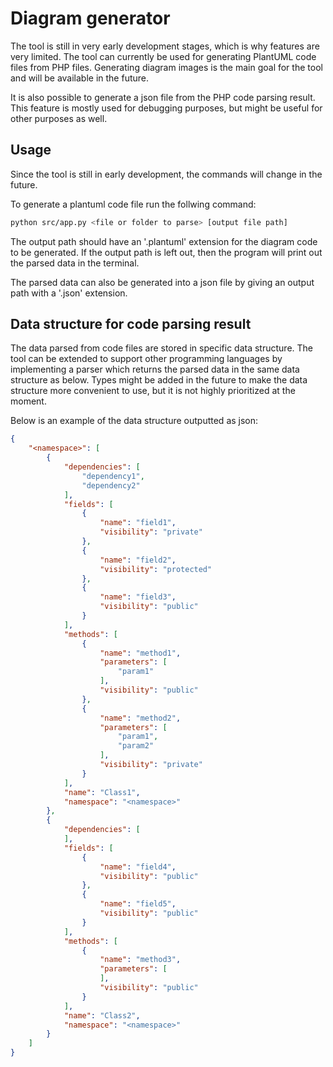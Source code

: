 # Diagram generator

The tool is still in very early development stages, which is why features are very limited.
The tool can currently be used for generating PlantUML code files from PHP files.
Generating diagram images is the main goal for the tool and will be available in the future.

It is also possible to generate a json file from the PHP code parsing result.
This feature is mostly used for debugging purposes, but might be useful for other purposes as well.


## Usage
Since the tool is still in early development,
the commands will change in the future.

To generate a plantuml code file run the follwing command:
```bash
python src/app.py <file or folder to parse> [output file path]
```

The output path should have an '.plantuml' extension for the diagram code to be generated.
If the output path is left out, then the program will print out the parsed data in the terminal.

The parsed data can also be generated into a json file by giving an output path with a '.json' extension.

## Data structure for code parsing result
The data parsed from code files are stored in specific data structure.
The tool can be extended to support other programming languages by implementing
a parser which returns the parsed data in the same data structure as below.
Types might be added in the future to make the data structure more convenient to use,
but it is not highly prioritized at the moment.


Below is an example of the data structure
outputted as json:
```json
{
    "<namespace>": [
        {
            "dependencies": [
                "dependency1",
                "dependency2"
            ],
            "fields": [
                {
                    "name": "field1",
                    "visibility": "private"
                },
                {
                    "name": "field2",
                    "visibility": "protected"
                },
                {
                    "name": "field3",
                    "visibility": "public"
                }
            ],
            "methods": [
                {
                    "name": "method1",
                    "parameters": [
                        "param1"
                    ],
                    "visibility": "public"
                },
                {
                    "name": "method2",
                    "parameters": [
                        "param1",
                        "param2"
                    ],
                    "visibility": "private"
                }
            ],
            "name": "Class1",
            "namespace": "<namespace>"
        },
        {
            "dependencies": [
            ],
            "fields": [
                {
                    "name": "field4",
                    "visibility": "public"
                },
                {
                    "name": "field5",
                    "visibility": "public"
                }
            ],
            "methods": [
                {
                    "name": "method3",
                    "parameters": [
                    ],
                    "visibility": "public"
                }
            ],
            "name": "Class2",
            "namespace": "<namespace>"
        }
    ]
}
```